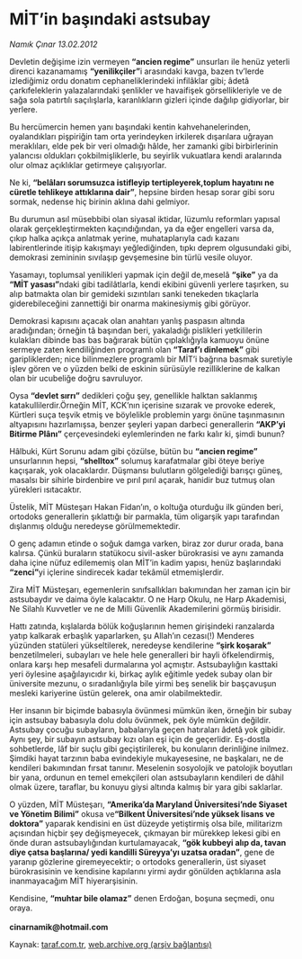 # MİT’in başındaki astsubay

*Namık Çınar 13.02.2012*

<div class="yazi"><p>Devletin değişime izin vermeyen <b>“ancien regime”</b> unsurları ile henüz yeterli direnci kazanamamış <b>“yenilikçiler”</b>i arasındaki kavga, bazen tv’lerde izlediğimiz ordu donatım cephaneliklerindeki infilâklar gibi; âdetâ çarkıfeleklerin yalazalarındaki şenlikler ve havaifişek görsellikleriyle ve de sağa sola patırtılı saçılışlarla, karanlıkların gizleri içinde dağılıp gidiyorlar, bir yerlere.</p>
<p>Bu hercümercin hemen yanı başındaki kentin kahvehanelerinden, oyalandıkları pişpiriğin tam orta yerindeyken irkilerek dışarılara uğrayan meraklıları, elde pek bir veri olmadığı hâlde, her zamanki gibi birbirlerinin yalancısı oldukları çokbilmişliklerle, bu seyirlik vukuatlara kendi aralarında olur olmaz açıklıklar getirmeye çalışıyorlar.</p>
<p>Ne ki, <b>“belâları sorumsuzca istifleyip tertipleyerek,toplum hayatını ne cüretle tehlikeye attıklarına dair”</b>, hepsine birden hesap sorar gibi soru sormak, nedense hiç birinin aklına dahi gelmiyor.</p>
<p>Bu durumun asıl müsebbibi olan siyasal iktidar, lüzumlu reformları yapısal olarak gerçekleştirmekten kaçındığından, ya da eğer engelleri varsa da, çıkıp halka açıkça anlatmak yerine, muhataplarıyla cadı kazanı labirentlerinde itişip kakışmayı yeğlediğinden, tıpkı deprem olgusundaki gibi, demokrasi zemininin sıvılaşıp gevşemesine bin türlü vesile oluyor.</p>
<p>Yasamayı, toplumsal yenilikleri yapmak için değil de,meselâ <b>“şike”</b> ya da <b>“MİT yasası”</b>ndaki gibi tadilâtlarla, kendi ekibini güvenli yerlere taşırken, su alıp batmakta olan bir gemideki sızıntıları sanki tenekeden tıkaçlarla giderebileceğini zannettiği bir onarma makinesiymiş gibi görüyor.</p>
<p>Demokrasi kapısını açacak olan anahtarı yanlış paspasın altında aradığından; örneğin tâ başından beri, yakaladığı pislikleri yetkililerin kulakları dibinde bas bas bağırarak bütün çıplaklığıyla kamuoyu önüne sermeye zaten kendiliğinden programlı olan <b>“Taraf’ı dinlemek”</b> gibi garipliklerden; nice bilinmezlere programlı bir MİT’i bağrına basmak suretiyle işlev gören ve o yüzden belki de eskinin sürüsüyle rezilliklerine de kalkan olan bir ucubeliğe doğru savruluyor.</p>
<p>Oysa <b>“devlet sırrı”</b> dedikleri çoğu şey, genellikle halktan saklanmış katakullilerdir.Örneğin MİT, KCK’nın içerisine sızarak ve provoke ederek, Kürtleri suça teşvik etmiş ve böylelikle problemin yargı önüne taşınmasının altyapısını hazırlamışsa, benzer şeyleri yapan darbeci generallerin <b>“AKP’yi Bitirme Plânı”</b> çerçevesindeki eylemlerinden ne farkı kalır ki, şimdi bunun?</p>
<p>Hâlbuki, Kürt Sorunu adam gibi çözülse, bütün bu <b>“ancien regime”</b> unsurlarının hepsi, <b>“shelltox”</b> solumuş karafatmalar gibi öteye beriye kaçışarak, yok olacaklardır. Düşmansı bulutların gölgelediği barışçı güneş, masalsı bir sihirle birdenbire ve pırıl pırıl açarak, hanidir buz tutmuş olan yürekleri ısıtacaktır.</p>
<p>Üstelik, MİT Müsteşarı Hakan Fidan’ın, o koltuğa oturduğu ilk günden beri, ortodoks generallerin şıklattığı bir parmakla, tüm oligarşik yapı tarafından dışlanmış olduğu neredeyse görülmemektedir.</p>
<p>O genç adamın etinde o soğuk damga varken, biraz zor durur orada, bana kalırsa. Çünkü buraların statükocu sivil-asker bürokrasisi ve aynı zamanda daha içine nüfuz edilememiş olan MİT’in kadim yapısı, henüz başlarındaki <b>“zenci”</b>yi içlerine sindirecek kadar tekâmül etmemişlerdir.</p>
<p>Zira MİT Müsteşarı, egemenlerin sınıfsallıkları bakımından her zaman için bir astsubaydır ve daima öyle kalacaktır. O ne Harp Okulu, ne Harp Akademisi, Ne Silahlı Kuvvetler ve ne de Milli Güvenlik Akademilerini görmüş birisidir.</p>
<p>Hattı zatında, kışlalarda bölük koğuşlarının hemen girişindeki ranzalarda yatıp kalkarak erbaşlık yaparlarken, şu Allah’ın cezası(!) Menderes yüzünden statüleri yükseltilerek, neredeyse kendilerine <b>“şirk koşarak” </b>benzetilmeleri, subayları ve hele hele generalleri bir hayli öfkelendirmiş, onlara karşı hep mesafeli durmalarına yol açmıştır. Astsubaylığın kasttaki yeri öylesine aşağılayıcıdır ki, birkaç aylık eğitimle yedek subay olan bir üniversite mezunu, o sıradanlığıyla bile yirmi beş senelik bir başçavuşun mesleki kariyerine üstün gelerek, ona amir olabilmektedir.</p>
<p>Her insanın bir biçimde babasıyla övünmesi mümkün iken, örneğin bir subay için astsubay babasıyla dolu dolu övünmek, pek öyle mümkün değildir. Astsubay çocuğu subayların, babalarıyla geçen hatıraları âdetâ yok gibidir. Aynı şey, bir subayın astsubay kızı olan eşi için de geçerlidir. Eş-dostla sohbetlerde, lâf bir suçlu gibi geçiştirilerek, bu konuların derinliğine inilmez. Şimdiki hayat tarzının baba evindekiyle mukayesesine, ne başkaları, ne de kendileri bakımından fırsat tanınır. Meselenin sosyolojik ve patolojik boyutları bir yana, ordunun en temel emekçileri olan astsubayların kendileri de dâhil olmak üzere, taraflar, bu konuyu giysi altında kalmış bir yara gibi saklarlar.</p>
<p>O yüzden, MİT Müsteşarı, <b>“Amerika’da Maryland Üniversitesi’nde Siyaset ve Yönetim Bilimi”</b> okusa ve<b>“Bilkent Üniversitesi’nde yüksek lisans ve doktora”</b> yaparak kendisini en üst düzeyde yetiştirmiş olsa bile, militarizm açısından hiçbir şey değişmeyecek, çıkmayan bir mürekkep lekesi gibi en önde duran astsubaylığından kurtulamayacak, <b>“gök kubbeyi alıp da, tavan diye çatsa başlarına/ yedi kandilli Süreyya’yı uzatsa oradan”</b>, gene de yaranıp gözlerine giremeyecektir; o ortodoks generallerin, üst siyaset bürokrasisinin ve kendisine kapılarını yirmi aydır gönülden açtıklarına asla inanmayacağım MİT hiyerarşisinin.</p>
<p>Kendisine, <b>“muhtar bile olamaz”</b> denen Erdoğan, boşuna seçmedi, onu oraya.<br/><br/><b>cinarnamik@hotmail.com</b></p>
</div>

Kaynak: [taraf.com.tr](http://www.taraf.com.tr/namik-cinar/makale-mit-in-basindaki-astsubay.htm), [web.archive.org (arşiv bağlantısı)](http://web.archive.org/web/20130623185450/http://www.taraf.com.tr/namik-cinar/makale-mit-in-basindaki-astsubay.htm)
